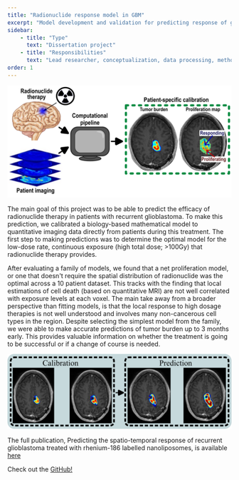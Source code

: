 ```yaml
---
title: "Radionuclide response model in GBM"
excerpt: "Model development and validation for predicting response of glioblastoma patients to rhenium based nanoparticles"
sidebar:
    - title: "Type"
      text: "Dissertation project"
    - title: "Responsibilities"
      text: "Lead researcher, conceptualization, data processing, methodology, analysis, writing"
order: 1
---
```

![image](/assets/images/RNL_overview.png)

The main goal of this project was to be able to predict the efficacy of radionuclide therapy in patients with recurrent glioblastoma. To make this prediction, we calibrated a biology-based mathematical model to quantitative imaging data directly from patients during this treatment. The first step to making predictions was to determine the optimal model for the low-dose rate, continuous exposure (high total dose; >100Gy) that radionuclide therapy provides.

After evaluating a family of models, we found that a net proliferation model, or one that doesn't require the spatial distribution of radionuclide was the optimal across a 10 patient dataset. This tracks with the finding that local estimations of cell death (based on quantitative MRI) are not well correlated with exposure levels at each voxel. The main take away from a broader perspective than fitting models, is that the local response to high dosage therapies is not well understood and involves many non-cancerous cell types in the region.
Despite selecting the simplest model from the family, we were able to make accurate predictions of tumor burden up to 3 months early. This provides valuable information on whether the treatment is going to be successful or if a change of course is needed.

![image](/assets/images/RNL_model.png)

The full publication, Predicting the spatio-temporal response of recurrent glioblastoma treated with rhenium-186 labelled nanoliposomes, is available [here](https://doi.org/10.1016/j.brain.2023.100084)

Check out the [GitHub!](https://github.com/cchristenson2/RNL_responseModel)
